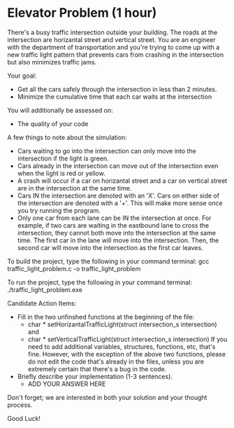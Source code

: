 # Elevator Problem (1 hour)

There's a busy traffic intersection outside your building. The roads at the intersection are horizantal street and vertical street. 
You are an engineer with the department of transportation and you're trying to come up with a new traffic light pattern that 
prevents cars from crashing in the intersection but also minimizes traffic jams. 

Your goal:
- Get all the cars safely through the intersection in less than 2 minutes.
- Minimize the cumulative time that each car waits at the intersection

You will additionally be assessed on:
- The quality of your code

A few things to note about the simulation:
- Cars waiting to go into the intersection can only move into the intersection if the light is green.
- Cars already in the intersection can move out of the intersection even when the light is red or yellow.
- A crash will occur if a car on horizantal street and a car on vertical street are in the intersection at the same time.
- Cars IN the intersection are denoted with an 'X'. Cars on either side of the intersection are denoted with a '+'. 
  This will make more sense once you try running the program.
- Only one car from each lane can be IN the intersection at once. For example, if two cars are waiting in the eastbound 
  lane to cross the intersection, they cannot both move into the intersection at the same time. The first car in the 
  lane will move into the intersection. Then, the second car will move into the intersection as the first car leaves. 

To build the project, type the following in your command terminal:
gcc traffic_light_problem.c -o traffic_light_problem

To run the project, type the following in your command terminal:
./traffic_light_problem.exe

Candidate Action Items:
- Fill in the two unfinshed functions at the beginning of the file: 
  - char * setHorizantalTrafficLight(struct intersection_s intersection) and 
  - char * setVerticalTrafficLight(struct intersection_s intersection)
  If you need to add additional variables, structures, functions, etc, that's fine. However, with the exception of the 
  above two functions, please do not edit the code that's already in the files, unless you are extremely certain that 
  there's a bug in the code.
- Briefly describe your implementation (1-3 sentences).
  - ADD YOUR ANSWER HERE

Don't forget; we are interested in both your solution and your thought process.

Good Luck!
